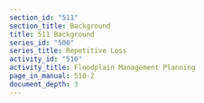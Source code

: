 ```yaml
---
section_id: "511"
section_title: Background
title: 511 Background
series_id: "500"
series_title: Repetitive Loss
activity_id: "510"
activity_title: Floodplain Management Planning
page_in_manual: 510-2
document_depth: 3
---
```

